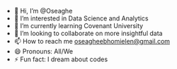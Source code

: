 - 👋 Hi, I’m @Oseaghe
- 👀 I’m interested in Data Science and Analytics
- 🌱 I’m currently learning Covenant University
- 💞️ I’m looking to collaborate on more insightful data
- 📫 How to reach me oseagheebhomielen@gmail.com
- 😄 Pronouns: All/We
- ⚡ Fun fact: I dream about codes

<!---
Oseaghe/Oseaghe is a ✨ special ✨ repository because its `README.md` (this file) appears on your GitHub profile.
You can click the Preview link to take a look at your changes.
--->
